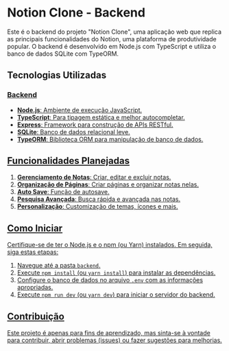 # Notion Clone - Backend

Este é o backend do projeto "Notion Clone", uma aplicação web que replica as principais funcionalidades do Notion, uma plataforma de produtividade popular. O backend é desenvolvido em Node.js com TypeScript e utiliza o banco de dados SQLite com TypeORM.

## Tecnologias Utilizadas

<a href="    https://dbdiagram.io/d/6524338effbf5169f0568391">

### Backend

- **Node.js**: Ambiente de execução JavaScript.
- **TypeScript**: Para tipagem estática e melhor autocompletar.
- **Express**: Framework para construção de APIs RESTful.
- **SQLite**: Banco de dados relacional leve.
- **TypeORM**: Biblioteca ORM para manipulação de banco de dados.

## Funcionalidades Planejadas

1. **Gerenciamento de Notas**: Criar, editar e excluir notas.
2. **Organização de Páginas**: Criar páginas e organizar notas nelas.
3. **Auto Save**: Função de autosave.
4. **Pesquisa Avançada**: Busca rápida e avançada nas notas.
5. **Personalização**: Customização de temas, ícones e mais.

## Como Iniciar

Certifique-se de ter o Node.js e o npm (ou Yarn) instalados. Em seguida, siga estas etapas:

1. Navegue até a pasta `backend`.
2. Execute `npm install` (ou `yarn install`) para instalar as dependências.
3. Configure o banco de dados no arquivo `.env` com as informações apropriadas.
4. Execute `npm run dev` (ou `yarn dev`) para iniciar o servidor do backend.

## Contribuição

Este projeto é apenas para fins de aprendizado, mas sinta-se à vontade para contribuir, abrir problemas (issues) ou fazer sugestões para melhorias.

